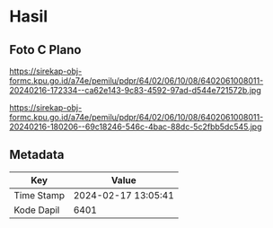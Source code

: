 # Hasil

## Foto C Plano

https://sirekap-obj-formc.kpu.go.id/a74e/pemilu/pdpr/64/02/06/10/08/6402061008011-20240216-172334--ca62e143-9c83-4592-97ad-d544e721572b.jpg

https://sirekap-obj-formc.kpu.go.id/a74e/pemilu/pdpr/64/02/06/10/08/6402061008011-20240216-180206--69c18246-546c-4bac-88dc-5c2fbb5dc545.jpg


## Metadata

| Key        | Value               |
| ---------- | ------------------- |
| Time Stamp | 2024-02-17 13:05:41 |
| Kode Dapil | 6401                |



